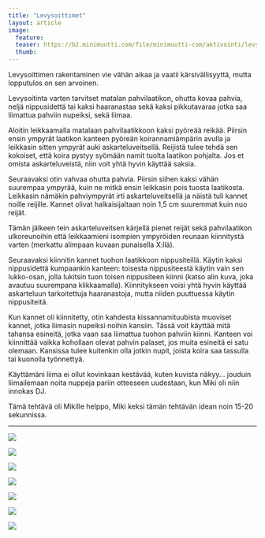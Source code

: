 ```yaml
---
title: "Levysoittimet"
layout: article
image:
  feature:
  teaser: https://b2.minimuutti.com/file/minimuutti-com/aktivointi/levysoittimet/DSC54548-245px.jpg
  thumb:
---
```


Levysoittimen rakentaminen vie vähän aikaa ja vaatii kärsivällisyyttä, mutta lopputulos on sen arvoinen.

Levysoitinta varten tarvitset matalan pahvilaatikon, ohutta kovaa pahvia, neljä nippusidettä tai kaksi haaranastaa sekä kaksi pikkutavaraa jotka saa liimattua pahviin nupeiksi, sekä liimaa.

Aloitin leikkaamalla matalaan pahvilaatikkoon kaksi pyöreää reikää. Piirsin ensin ympyrät laatikon kanteen pyöreän koirannamiämpärin avulla ja leikkasin sitten ympyrät auki askarteluveitsellä. Reijistä tulee tehdä sen kokoiset, että koira pystyy syömään namit tuolta laatikon pohjalta. Jos et omista askarteluveistä, niin voit yhtä hyvin käyttää saksia.

Seuraavaksi otin vahvaa ohutta pahvia. Piirsin siihen kaksi vähän suurempaa ympyrää, kuin ne mitkä ensin leikkasin pois tuosta laatikosta. Leikkasin nämäkin pahviympyrät irti askarteluveitsellä ja näistä tuli kannet noille reijille. Kannet olivat halkaisijaltaan noin 1,5 cm suuremmat kuin nuo reijät.

Tämän jälkeen tein askarteluveitsen kärjellä pienet reijät sekä pahvilaatikon ulkoreunoihin että leikkaamieni isompien ympyröiden reunaan kiinnitystä varten (merkattu alimpaan kuvaan punaisella X:llä).

Seuraavaksi kiinnitin kannet tuohon laatikkoon nippusiteillä. Käytin kaksi nippusidettä kumpaankin kanteen: toisesta nippusiteestä käytin vain sen lukko-osan, jolla lukitsin tuon toisen nippusiteen kiinni (katso alin kuva, joka avautuu suurempana klikkaamalla). Kiinnitykseen voisi yhtä hyvin käyttää askarteluun tarkoitettuja haaranastoja, mutta niiden puuttuessa käytin nippusiteitä.

Kun kannet oli kiinnitetty, otin kahdesta kissannamituubista muoviset kannet, jotka liimasin nupeiksi noihin kansiin. Tässä voit käyttää mitä tahansa esineitä, jotka vaan saa liimattua tuohon pahviin kiinni. Kanteen voi kiinnittää vaikka kohollaan olevat pahvin palaset, jos muita esineitä ei satu olemaan. Kansissa tulee kuitenkin olla jotkin nupit, joista koira saa tassulla tai kuonolla työnnettyä.

Käyttämäni liima ei ollut kovinkaan kestävää, kuten kuvista näkyy... jouduin liimailemaan noita nuppeja pariin otteeseen uudestaan, kun Miki oli niin innokas DJ.

Tämä tehtävä oli Mikille helppo, Miki keksi tämän tehtävän idean noin 15-20 sekunnissa.

---

![](https://b2.minimuutti.com/file/minimuutti-com/aktivointi/levysoittimet/DSC54511-800px.jpg)

![](https://b2.minimuutti.com/file/minimuutti-com/aktivointi/levysoittimet/DSC54548-800px.jpg)

![](https://b2.minimuutti.com/file/minimuutti-com/aktivointi/levysoittimet/DSC54554-800px.jpg)

![](https://b2.minimuutti.com/file/minimuutti-com/aktivointi/levysoittimet/DSC54624-800px.jpg)

![](https://b2.minimuutti.com/file/minimuutti-com/aktivointi/levysoittimet/DSC54681-800px.jpg)

![](https://b2.minimuutti.com/file/minimuutti-com/aktivointi/levysoittimet/DSC54691-800px.jpg)

![](https://b2.minimuutti.com/file/minimuutti-com/aktivointi/levysoittimet/DSC54485_2-800px.jpg)
